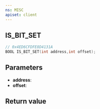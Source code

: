 ```yaml
---
ns: MISC
apiset: client
---
```

## IS_BIT_SET

```c
// 0x4ED6CFDFE8D4131A
BOOL IS_BIT_SET(int address,int offset);
```


## Parameters
* **address**:
* **offset**:

## Return value